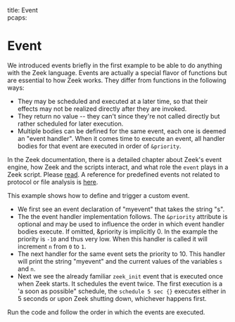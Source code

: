 title: Event	
pcaps: 

Event
===================

We introduced events briefly in the first example to be able to do anything 
with the Zeek language. Events are actually a special flavor of functions 
but are essential to how Zeek works.
They differ from functions in the following ways:

* They may be scheduled and executed at a later time, so that their
  effects may not be realized directly after they are invoked.
* They return no value -- they can't since they're not called directly
  but rather scheduled for later execution.
* Multiple bodies can be defined for the same event, each one is
  deemed an "event handler". When it comes time to execute an
  event, all handler bodies for that event are executed in order of
  `&priority`.

In the Zeek documentation, there is a detailed chapter about Zeek's event engine, how Zeek and the scripts
interact, and what role the `event` plays in a Zeek script. Please [read](https://docs.zeek.org/en/current/scripting/index.html#the-event-queue-and-event-handlers).
A reference for predefined events not related to protocol or file analysis is [here](https://docs.zeek.org/en/current/scripts/base/bif/event.bif.bro.html).

This example shows how to define and trigger a custom event.

* We first see an event declaration of "myevent" that takes the string "s".
* The the event handler implementation follows. The `&priority` attribute is optional and
may be used to influence the order in which event handler bodies execute.
If omitted, &priority is implicitly 0. In the example the priority is `-10` and thus very low. 
When this handler is called it will increment `n` from `0` to `1`.
* The next handler for the same event sets the priority to 10. This handler will print the string "myevent"
and the current values of the variables `s` and `n`.
* Next we see the already familiar `zeek_init` event that is executed
once when Zeek starts. It schedules the event twice.
The first execution is a 'a soon as possible"
schedule, the `schedule 5 sec {}` executes either in 5 seconds or upon Zeek shutting down, whichever 
happens first.

Run the code and follow the order in which the events are executed. 

